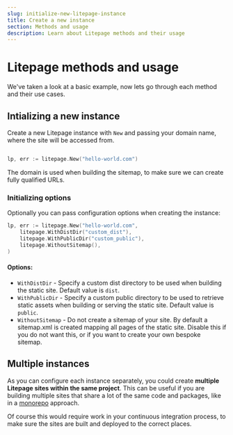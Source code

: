 ```yaml
---
slug: initialize-new-litepage-instance
title: Create a new instance
section: Methods and usage
description: Learn about Litepage methods and their usage
---
```


# Litepage methods and usage

We've taken a look at a basic example, now lets go through each method and their use cases.

## Intializing a new instance

Create a new Litepage instance with `New` and passing your domain name, where the site will be accessed from.

```go

lp, err := litepage.New("hello-world.com")

```

The domain is used when building the sitemap, to make sure we can create fully qualified URLs.

### Initializing options

Optionally you can pass configuration options when creating the instance:

```go
lp, err := litepage.New("hello-world.com",
    litepage.WithDistDir("custom_dist"),
    litepage.WithPublicDir("custom_public"),
    litepage.WithoutSitemap(),
)
```

#### Options:

- `WithDistDir` - Specify a custom dist directory to be used when building the static site. Default value is `dist`.
- `WithPublicDir` - Specify a custom public directory to be used to retrieve static assets when building or serving the static site. Default value is `public`.
- `WithoutSitemap` - Do not create a sitemap of your site. By default a sitemap.xml is created mapping all pages of the static site. Disable this if you do not want this, or if you want to create your own bespoke sitemap.

## Multiple instances

As you can configure each instance separately, you could create **multiple Litepage sites within the same project**. This can be useful if you are building multiple sites that share a lot of the same code and packages, like in a [monorepo](https://en.wikipedia.org/wiki/Monorepo) approach.

Of course this would require work in your continuous integration process, to make sure the sites are built and deployed to the correct places.

